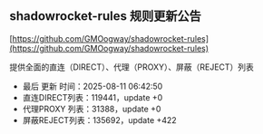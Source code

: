 ## shadowrocket-rules 规则更新公告

[https://github.com/GMOogway/shadowrocket-rules](https://github.com/GMOogway/shadowrocket-rules)

提供全面的直连（DIRECT）、代理（PROXY）、屏蔽（REJECT）列表
- 最后 更新 时间：2025-08-11 06:42:50
- 直连DIRECT列表：119441，update +0
- 代理PROXY 列表：31388，update +0
- 屏蔽REJECT列表：135692，update +422